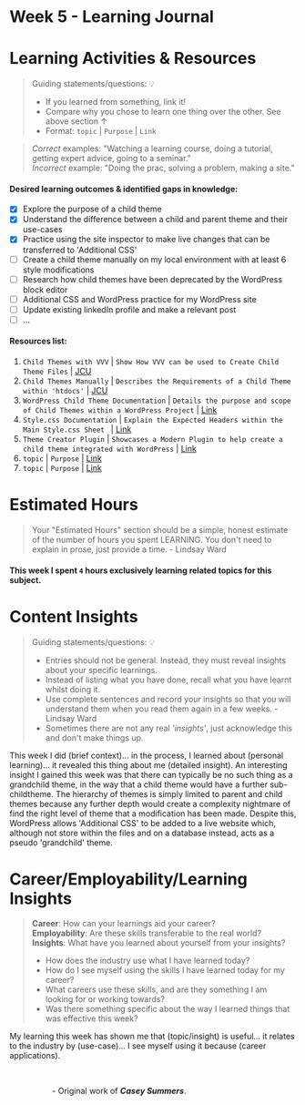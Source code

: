 # Week 5 - Learning Journal

# Learning Activities & Resources
> Guiding statements/questions: :bulb:
> - If you learned from something, link it!
> - Compare why you chose to learn one thing over the other. See above section &uarr;
> - Format: `topic` | `Purpose` | `Link` <br>

> *Correct* examples: "Watching a learning course, doing a tutorial, getting expert advice, going to a seminar." <br>
> *Incorrect* example: "Doing the prac, solving a problem, making a site."

#### Desired learning outcomes & identified gaps in knowledge: 
- [x] Explore the purpose of a child theme
- [X] Understand the difference between a child and parent theme and their use-cases
- [X] Practice using the site inspector to make live changes that can be transferred to 'Additional CSS'
- [ ] Create a child theme manually on my local environment with at least 6 style modifications
- [ ] Research how child themes have been deprecated by the WordPress block editor
- [ ] Additional CSS and WordPress practice for my WordPress site
- [ ] Update existing linkedIn profile and make a relevant post
- [ ] ...

#### Resources list:
1. `Child Themes with VVV` | `Show How VVV can be used to Create Child Theme Files` | [JCU](https://jcu.au.panopto.com/Panopto/Pages/Viewer.aspx?id=2c849570-c103-4b35-907d-b27a00170c13&start=0)
2. `Child Themes Manually` | `Describes the Requirements of a Child Theme within 'htdocs'` | [JCU](https://jcu.au.panopto.com/Panopto/Pages/Viewer.aspx?id=604396c6-0e44-4117-b854-b27a00170a1c&start=0)
3. `WordPress Child Theme Documentation` | `Details the purpose and scope of Child Themes within a WordPress Project` | [Link](https://developer.wordpress.org/themes/advanced-topics/child-themes/)
4. `Style.css Documentation` | `Explain the Expected Headers within the Main Style.css Sheet ` | [Link](https://developer.wordpress.org/themes/core-concepts/main-stylesheet/)
5. `Theme Creator Plugin` | `Showcases a Modern Plugin to help create a child theme integrated with WordPress` | [Link](https://www.youtube.com/watch?v=Wpc6FAsi7xI)
6. `topic` | `Purpose` | [Link]()
7. `topic` | `Purpose` | [Link]()

# Estimated Hours
> Your "Estimated Hours" section should be a simple, honest estimate of the number of hours you spent LEARNING. You don't need to explain in prose, just provide a time. - Lindsay Ward
#### This week I spent `4` hours exclusively learning related topics for this subject.

# Content Insights
> Guiding statements/questions: :bulb:
> - Entries should not be general. Instead, they must reveal insights about your specific learnings.
> - Instead of listing what you have done, recall what you have learnt whilst doing it.
> - Use complete sentences and record your insights so that you will understand them when you read them again in a few weeks. - Lindsay Ward
> - Sometimes there are not any real *'insights'*, just acknowledge this and don't make things up.

This week I did (brief context)... in the process, I learned about (personal learning)... it revealed this thing about me (detailed insight).
An interesting insight I gained this week was that there can typically be no such thing as a grandchild theme, in the way that a child theme would have a further sub-childtheme. The hierarchy of themes is simply limited to parent and child themes because any further depth would create a complexity nightmare of find the right level of theme that a modification has been made. Despite this, WordPress allows 'Additional CSS' to be added to a live website which, although not store within the files and on a database instead, acts as a pseudo 'grandchild' theme.

# Career/Employability/Learning Insights
>**Career**: How can your learnings aid your career? <br>
>**Employability**: Are these skills transferable to the real world? <br>
>**Insights**: What have you learned about yourself from your insights? <br>
> - How does the industry use what I have learned today?
> - How do I see myself using the skills I have learned today for my career?
> - What careers use these skills, and are they something I am looking for or working towards?
> - Was there something specific about the way I learned things that was effective this week?

My learning this week has shown me that (topic/insight) is useful... it relates to the industry by (use-case)... I see myself using it because (career applications).

<br>

&nbsp;&nbsp;&nbsp;&nbsp;&nbsp;&nbsp;&nbsp;&nbsp;&nbsp;&nbsp;&nbsp;&nbsp;&nbsp;&nbsp;&nbsp;&nbsp;&nbsp;&nbsp;&nbsp;- Original work of ***Casey Summers***.
